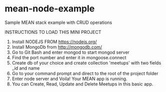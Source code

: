 # mean-node-example
Sample MEAN stack example with CRUD operations

INSTRUCTIONS TO LOAD THIS MINI PROJECT
1. Install NODEJS FROM https://nodejs.org/
2. Install MongoDb from http://mongodb.com/
3. Go to Git Bash and enter mongod to start mongod server
4. Find the port number and enter it in mongoose.connect
5. Create db of your choice and create collection 'meetups' with two fields _id and name
6. Go to your command prompt and direct to the root of the project folder
7. Enter node server and Voila! Your MEAN app is running.
8. You can Create, Read, Update and Delete Meetups in this basic app.
